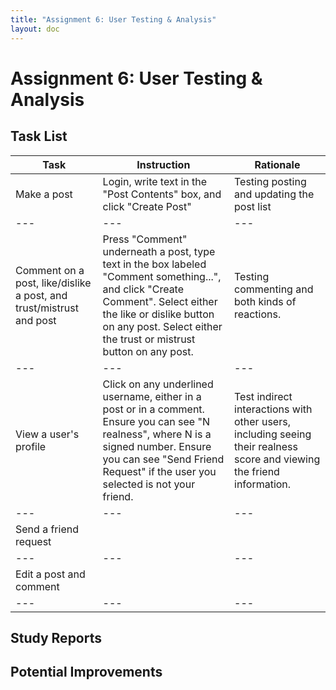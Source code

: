 ```yaml
---
title: "Assignment 6: User Testing & Analysis"
layout: doc
---
```


# Assignment 6: User Testing & Analysis

## Task List

| Task | Instruction | Rationale |
| --- | --- | --- | 
| Make a post | Login, write text in the "Post Contents" box, and click "Create Post" | Testing posting and updating the post list |
| --- | --- | --- | 
| Comment on a post, like/dislike a post, and trust/mistrust and post | Press "Comment" underneath a post, type text in the box labeled "Comment something...", and click "Create Comment". Select either the like or dislike button on any post. Select either the trust or mistrust button on any post. | Testing commenting and both kinds of reactions. |
| --- | --- | --- | 
| View a user's profile | Click on any underlined username, either in a post or in a comment. Ensure you can see "N realness", where N is a signed number. Ensure you can see "Send Friend Request" if the user you selected is not your friend. | Test indirect interactions with other users, including seeing their realness score and viewing the friend information. |
| --- | --- | --- | 
| Send a friend request | 
| --- | --- | --- | 
| Edit a post and comment | 
| --- | --- | --- | 


## Study Reports

## Potential Improvements